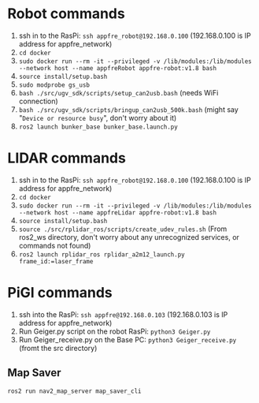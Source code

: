 # Robot commands
1. ssh in to the RasPi: `ssh appfre_robot@192.168.0.100` (192.168.0.100 is IP address for appfre_network)
2. `cd docker`
3. `sudo docker run --rm -it --privileged -v /lib/modules:/lib/modules --network host --name appfreRobot appfre-robot:v1.8 bash`
4. `source install/setup.bash`
5. `sudo modprobe gs_usb`
6. `bash ./src/ugv_sdk/scripts/setup_can2usb.bash` (needs WiFi connection)
7. `bash ./src/ugv_sdk/scripts/bringup_can2usb_500k.bash` (might say "`Device or resource busy`", don't worry about it)
8. `ros2 launch bunker_base bunker_base.launch.py`

# LIDAR commands
1. ssh in to the RasPi: `ssh appfre_robot@192.168.0.100` (192.168.0.100 is IP address for appfre_network)
2. `cd docker`
3. `sudo docker run --rm -it --privileged -v /lib/modules:/lib/modules --network host --name appfreLidar appfre-robot:v1.8 bash`
4. `source install/setup.bash`
5. `source ./src/rplidar_ros/scripts/create_udev_rules.sh` (From ros2_ws directory, don't worry about any unrecognized services, or commands not found)
6. `ros2 launch rplidar_ros rplidar_a2m12_launch.py frame_id:=laser_frame`

# PiGI commands
1. ssh into the RasPi: `ssh appfre@192.168.0.103` (192.168.0.103 is IP address for appfre_network)
2. Run Geiger.py script on the robot RasPi: `python3 Geiger.py`
3. Run Geiger_receive.py on the Base PC: `python3 Geiger_receive.py` (fromt the src directory)

## Map Saver
```
ros2 run nav2_map_server map_saver_cli
```
